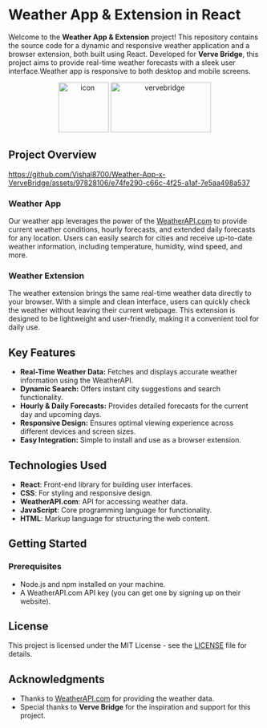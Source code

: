 # Weather App & Extension in React

Welcome to the **Weather App & Extension** project! This repository contains the source code for a dynamic and responsive weather application and a browser extension, both built using React. Developed for **Verve Bridge**, this project aims to provide real-time weather forecasts with a sleek user interface.Weather app is responsive to both desktop and mobile screens.

<p align="center">
  <img src="https://github.com/Vishal8700/Weather-App-x-VerveBridge/assets/97828106/0504e724-ab3a-48a3-99ee-cc3d2cfe6a85" alt="icon" width="100" height="100" margin-right="2000">
  <img src="https://github.com/Vishal8700/Weather-App-x-VerveBridge/assets/97828106/69569b87-6edb-489a-9cff-55a6a89bcfcd" alt="vervebridge" width="200" height="100">
</p>

## Project Overview


https://github.com/Vishal8700/Weather-App-x-VerveBridge/assets/97828106/e74fe290-c66c-4f25-a1af-7e5aa498a537


### Weather App

Our weather app leverages the power of the [WeatherAPI.com](https://www.weatherapi.com/) to provide current weather conditions, hourly forecasts, and extended daily forecasts for any location. Users can easily search for cities and receive up-to-date weather information, including temperature, humidity, wind speed, and more.

### Weather Extension

The weather extension brings the same real-time weather data directly to your browser. With a simple and clean interface, users can quickly check the weather without leaving their current webpage. This extension is designed to be lightweight and user-friendly, making it a convenient tool for daily use.

## Key Features

- **Real-Time Weather Data:** Fetches and displays accurate weather information using the WeatherAPI.
- **Dynamic Search:** Offers instant city suggestions and search functionality.
- **Hourly & Daily Forecasts:** Provides detailed forecasts for the current day and upcoming days.
- **Responsive Design:** Ensures optimal viewing experience across different devices and screen sizes.
- **Easy Integration:** Simple to install and use as a browser extension.

## Technologies Used

- **React**: Front-end library for building user interfaces.
- **CSS**: For styling and responsive design.
- **WeatherAPI.com**: API for accessing weather data.
- **JavaScript**: Core programming language for functionality.
- **HTML**: Markup language for structuring the web content.

## Getting Started

### Prerequisites

- Node.js and npm installed on your machine.
- A WeatherAPI.com API key (you can get one by signing up on their website).

## License

This project is licensed under the MIT License - see the [LICENSE](LICENSE) file for details.

## Acknowledgments

- Thanks to [WeatherAPI.com](https://www.weatherapi.com/) for providing the weather data.
- Special thanks to **Verve Bridge** for the inspiration and support for this project.

